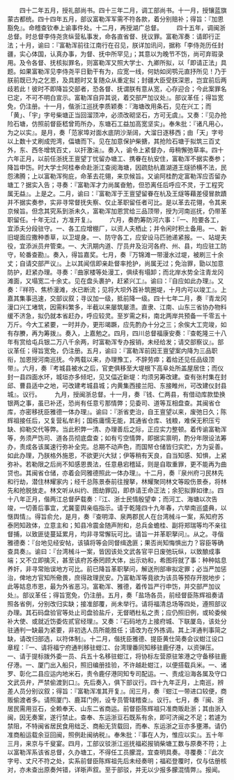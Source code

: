 <!-- { "loadSidebar": true } -->
　　四十二年五月，授礼部尚书。四十三年二月，调工部尚书。十一月，授镶蓝旗蒙古都统。四十四年五月，部议富勒浑军需不符各款，着分别赔补；得旨：『加恩豁免』。命稽查钦奉上谕事件处。十二月，再授湖广总督。
　　四十五年，调闽浙总督。时总督李侍尧贪纵营私事发，命各直省督、抚议罪。富勒浑奏：请即行正法；十月，谕曰：『富勒浑前往江南行在召见，朕详加讯问，据称「李侍尧历任封疆，实心体国，认真办事，为督、抚中所罕见」；其意以为晚节不饬，尚可弃瑕录用。及令各督、抚核拟罪名，则富勒浑又照大学士、九卿所拟，以「即请正法」具题。如果富勒浑见李侍尧平日勤干有为，应宽一线，何妨如闵鹗元直抒所见！乃于朕前既已为之乞恩，及具题时又复随众从重定拟；封疆大臣受朕深恩，岂宜前后两歧若此！彼时不即降旨交部者，恐各督、抚谓朕有意从宽，心存迎合；今此案罪名已定，不可不明白宣示。富勒浑自异其说，着交部严加议处』。部议革任；得旨宽免，仍注册。十一月，偕浙江巡抚李质颖奏：『海塘改用条石，见在兴工；而「黄」、「宇」字号柴塘正当回溜顶冲，必须改砌坚石，方可无虞』。又奏：『见办抢险石塘，仿照前督臣嵇曾筠所办，东塘石工益加高宽坚实」。奉朱批：『诸凡用心，为之以实』。是月，奏「范家埠对面水底阴沙渐阔，大溜日逐移西；由「天」字号以上数十丈刷成兜湾，偪塘而下。见在加意保护柴搪，其抢险石塘于拟筑三百丈外，东、西冬增筑百丈，以扞激湍』。奏入，谕令上紧督办，毋稍懈弛草率。四十六年正月，以前任浙抚王亶望丁忧留办塘工、携眷在杭安住，富勒浑不据实奏参；降旨申饬。时大学士阿桂奉命赴浙江查阅海塘，因疏劾杭嘉湖道王燧骄横不法，民怨沸腾；上以富勒浑徇庇，命革去花翎，来京候旨。又谕阿桂酌定富勒浑应否留办塘工？据实入告；寻奏：『富勒浑才力尚属奋勉，但恐离任后呼应不灵，于工程究属无益』。上是之。二月，谕曰：『富勒浑于王亶望留眷在杭及王燧等藉差侵冒款蹟并不据实奏参，实非寻常督抚失察、仅止革职留任者可比。是以革去花翎，令其来京候旨。但念其究系到浙未久，富勒浑加恩赏给三品顶带，授为河南巡抚，仍带革职留任。十年无过，方准开复』。
　　六月，奏酌筹防河六事：『一、险要各工，宜添夫分段驻守。一、各工应增棚厂，以资人夫栖止；并令闲时积土备用。一、新旧堤面应撒种黍草，以卫堤身。一、防守各工，应安设马匹驰递紧报。一、站堤夫役，宜添派员弁管束。一、大汛期内道、厅员弁及沿河各府、州、县，均应驻工防守，轮番查勘』。奏入，得旨嘉奖。七月，奏『万锦滩一带漫水过堤，被刷三十余丈；自请交部严议』。上以其闻信即亲赴督率抢护，尚属无过；免治罪，勖以加意防护，赶紧办理。寻奏：『曲家楼等处漫工，俱续有塌卸；而北岸水势全注青龙冈滩面，又塌宽二十余丈。见在盘头裹护，赶紧兴工』。谕曰：『自应如此办理』。又奏：『祥符、焦桥漫滩，水已断流；见将大坝外首补筑圈堤，十月内可以竣工』。上嘉其集事迅速，交部议叙；寻议加一级，抵前降一级。四十七年二月，奏『青龙冈漫口兴工堵筑，因需料繁多，半截以来屡筑屡溃。直隶、江南、山东三省协办物料缓不济急，拟仍就本省赶办，呼应较灵。至岁需之料，南北两岸共预备一千零五十万斤。今大工紧要，一时并办，更形竭蹶，应先酌办十分之三；余俟大工完竣，如有存賸，再为筹拨』。奏入，上嘉勉之。四月，四川总督福康安奏：『查乾隆三十八年有赏给屯兵银二万八千余两，时富勒浑专办报销，未经给发；请交部察议』。部议革任；得旨宽免，仍注册。五月，谕曰：『富勒浑前因王亶望案内降为三品职衔，加恩授河南巡抚。今两载以来，办理豫工，不辞劳瘁；着给还见任品级顶带』。六月，奏『考城县被水之后，官吏俱移至大堤根下高阜处所盖屋居住；而仪封一县四面水环，城垣亦多倾圯，见又偪近新堤：均须另筹改建。查有张村集在封邱、曹县适中之地，可改建考城县城；内黄集西接兰阳、东接睢州，可改建仪封县城』。议行。
　　九月，授闽浙总督。十一月，奏『钱、仁两县，有借动库款垫换银两之事，虽已补还，恐尚有任意亏那情弊；见委司、道等互相盘查。其闽省仓库，亦密移抚臣雅德一体办理』。谕曰：『浙省吏治，自王亶望以来，废弛日久；陈辉祖接任后，又复营私牟利；国栋庸懦无能，其通省仓库、钱粮，难保无积压亏缺、抑勒交代等弊。当此积弊一清、办理善后之际，正应实力整顿。着传谕富勒浑等，务须严饬司、道各员彻底盘查；如有亏空情弊，即据实禀明，酌分年限设法筹办，责成各该属速行弥补全完。总期不动声色，而国帑仓储皆归实贮，方为妥善。如此办理，乃朕格外施恩，不欲更兴大狱；伊等稍有天良，自当知感、知惧，上紧弥补。若勒限之后尚不知感恩畏法，任意悬宕稽延，则是自取重罪，更不能再为曲贷也。其闽省仓储，亦着会同雅德照此一体办理』。十二月，奏『泉州府刁民林先和行劫，潜住林耀家内；经千总陈景泰前往搜拏，林耀聚同林文等殴伤景泰，将林先和抢脱放走。林文听从纠约、图劫罪囚，即恭请王命正法；余犯拟罪如律』。四十八年正月，偕两江总督萨载奏：『江、浙士民情殷望幸；而河工、海塘以次告竣，一切善后事宜，尤冀銮舆亲临指示。请于乾隆四十九年春，六举南巡盛典，以惬舆情』。得旨俞允，是月，奏『查明漳、泉两郡民人在台湾械斗一案，系知府苏泰罔知政体，立意主和；知县冷震金随声附和，总兵金蟾桂、副将郑瑞等均不亲往督捕，以致匪徒蔓延累月，均非寻常懈玩可比。请旨一并革职拏问』。从之。寻偕雅德奏：『台地见经安帖，该镇将等会同督缉逸匪；果否尚知悔惧出力？容臣等确查具奏』。谕曰：『台湾械斗一案，皆因该处文武各官平日废弛玩纵，以致酿成事端；又不立即擒灭，甚至该府苏泰罔顾大体，出示劝和，希图将就了事：种种姑息养奸，非寻常贻误地方可比。前已降旨革职拏问，解送刑部审拟定罪；必当严加惩治，俾地方官知所儆畏，庶得政理民安。乃富勒浑等竟欲为该员等预存开脱地步；此等姑息市恩，最为外省恶习。富勒浑、雅德，着传旨严行申饬，并交部严加议处』。部议革任；得旨宽免，仍注册。五月，奏「盐场各员，前经督臣陈辉祖奏请照各省例，分别改归实缺；接准部覆，尚未举行。请将福清总场等四处，遵照部议办理。其石码盘验官等处止司盘验盐斤，无督晒杜私之责；应仍照旧例，或轮委候补大使、或就近饬委佐贰官经理』。又奏：『石码地方上接府城、下联厦岛，该处分驻通判一缺最为紧要，非初选人员所能胜任；请改为在外拣调。其上洋通判事简之缺，请改归部选，以符体制』。十二月，偕抚臣雅德、提臣黄仕简奏会议蚶江设口章程：『一、请将福宁府通判移驻蚶江、台湾理番同知移驻鹿仔港，以资弹压。一、请于提标拨外委一员、兵五十名移驻蚶江，将协标左营原驻笨港之守备移驻鹿仔港。一、厦门出入船只，照旧编册挂验，不许越赴蚶江，以便搭载兵米。一、诸罗、彰化二县应运内地米石，责令鹿仔港同知专司配运。一、责成沿海各属及守口文武员弁，严禁偷渡到口』。先后奏入，俱下部议行。四十九年正月，上南巡，辨差人员分别议叙；得旨：『富勒浑准其开复』。闰三月，奏『蚶江一带进口较便，商贩偷渡者多。请照厦门、鹿耳门例，设专员管辖稽查』。议行。七月，奏『闽、浙居民需用豆石，全赖奉天、山东二省商运。前督臣陈辉祖只准商贩赴浙；其由浙入闽，因无奏案，遂行禁止。查奉、东运浙豆石既系有余，即可济闽之不足；若遽为禁阻，不特闽省居民食用绌乏、商船无货载回，而奉、东运浙之豆亦多壅滞。请仍准商船运载余豆回闽，照例赴闽纳税』。奉朱批：『事在人为，惟应以实』。五十年三月，来京与千叟宴。四月，工部议驳浙江巡抚福崧报销柴塘工数与原奏不符；上以富勒浑系该省总督，久办塘工，不得任工员朦混，宜查明具奏。寻覆奏：『此次字号、丈尺不符之处，实系前督臣陈辉祖先后未经奏明；福崧登覆时，仅与估册核对，亦未查出原奏舛错，详晣声叙。至于部驳，并无以少报多朦混情弊』。报闻。
